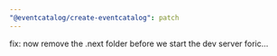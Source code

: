 ```yaml
---
"@eventcatalog/create-eventcatalog": patch
---
```


fix: now remove the .next folder before we start the dev server foric…
